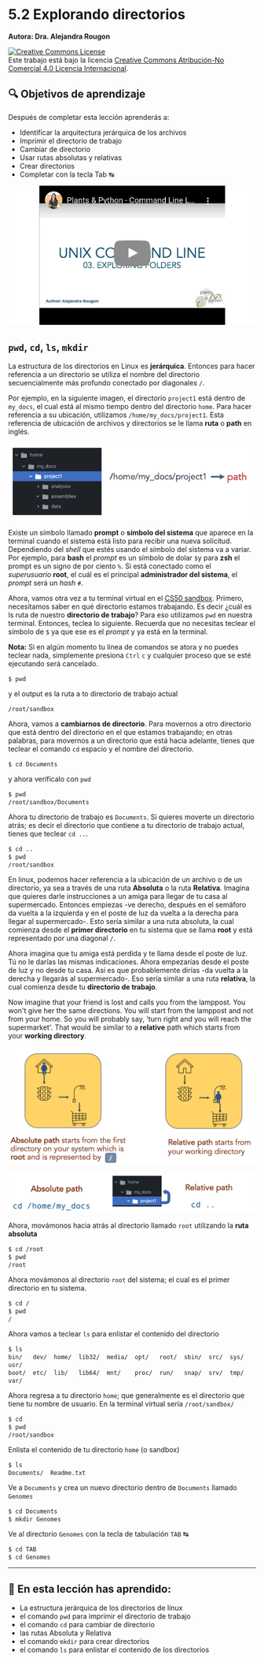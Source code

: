 # 5.2 Explorando directorios

**Autora:  Dra. Alejandra Rougon** 

<a rel="license" href="http://creativecommons.org/licenses/by-nc/4.0/"><img alt="Creative Commons License" style="border-width:0" src="https://i.creativecommons.org/l/by-nc/4.0/88x31.png" /></a><br />Este trabajo está bajo la licencia <a rel="license" href="http://creativecommons.org/licenses/by-nc/4.0/">Creative Commons Atribución-No Comercial 4.0 Licencia Internacional</a>.




## 🔍 **Objetivos de aprendizaje**

Después de completar esta lección aprenderás a:   

 * Identificar la arquitectura jerárquica de los archivos 
 * Imprimir el directorio de trabajo
 * Cambiar de directorio
 * Usar rutas absolutas y relativas
 * Crear directorios
 * Completar con la tecla Tab  ↹
 


 [![03.Exploring Folders](https://github.com/alerougon/ObjectStorage/blob/main/PP_CommandLine/MiniaturasVideos/Slide3.png?raw=true)](https://youtube.com/embed/HPDGwi95r78 "03. Exploring Folders")

## `pwd`, `cd`, `ls`, `mkdir`

La estructura de los directorios en Linux es **jerárquica**. Entonces para hacer referencia a un directorio se utiliza el nombre del directorio secuencialmente más profundo conectado por diagonales `/`.

Por ejemplo, en la siguiente imagen, el directorio `project1` está dentro de `my_docs`, el cual está al mismo tiempo dentro del directorio `home`. Para hacer referencia a su ubicación, utilizamos  `/home/my_docs/project1`. Esta referencia de ubicación de archivos y directorios se le llama **ruta** o **path** en inglés.


![](https://github.com/alerougon/ObjectStorage/blob/main/PP_CommandLine/01.01.path.png?raw=true)

Existe un símbolo llamado **prompt** o **símbolo del sistema** que aparece en la terminal cuando el sistema está listo para recibir una nueva solicitud. Dependiendo del *shell* que estés usando el símbolo del sistema va a variar. Por ejemplo, para **bash** el *prompt* es un símbolo de dolar `$`y para **zsh** el prompt es un signo de por ciento `%`. Si está conectado como el *superusuario* **root**, el cuál es el principal **administrador del sistema**, el *prompt* será un *hash* `#`.


Ahora, vamos otra vez a tu terminal virtual en el [CS50 sandbox](https://sandbox.cs50.io/). Primero, necesitamos saber en qué directorio estamos trabajando. Es decir ¿cuál es ls ruta de nuestro **directorio de trabajo**? Para eso utilizamos  `pwd` en nuestra terminal. Entonces, teclea lo siguiente. Recuerda que no necesitas teclear el símbolo de `$` ya que ese es el *prompt* y ya está en la terminal.

**Nota:** Si en algún momento tu línea de comandos se atora y no puedes teclear nada, simplemente presiona `Ctrl` `c`  y cualquier proceso que se esté ejecutando será cancelado.
 

```
$ pwd
```
y el output es la ruta a to directorio de trabajo actual

```
/root/sandbox
```

Ahora, vamos a **cambiarnos de directorio**. Para movernos a otro directorio que está dentro del directorio en el que estamos trabajando; en otras palabras, para movernos a un directorio que está hacia adelante, tienes que teclear el comando `cd` espacio y el nombre del directorio.


```
$ cd Documents
```
y ahora verifícalo con `pwd`

```
$ pwd
/root/sandbox/Documents
```

Ahora tu directorio de trabajo es `Documents`. Si quieres moverte un directorio atrás; es decir el directorio que contiene a tu directorio de trabajo actual, tienes que teclear `cd ..`.

```
$ cd ..
$ pwd
/root/sandbox
```
En linux, podemos hacer referencia a la ubicación de un archivo o de un directorio, ya sea a través de una ruta **Absoluta**  o la ruta **Relativa**. Imagina que quieres darle instrucciones a un amiga para llegar de tu casa al supermercado. Entonces empiezas -ve derecho, después en el semáforo da vuelta a la izquierda y en el poste de luz da vuelta a la derecha para llegar al supermercado-. Esto sería similar a una ruta absoluta, la cual comienza desde el **primer directorio** en tu sistema que se llama **root** y está representado por una diagonal `/`.

Ahora imagina que tu amiga está perdida y te llama desde el poste de luz. Tú no le darías las mismas indicaciones. Ahora empezarías desde el poste de luz y no desde tu casa. Así es que probablemente dirías -da vuelta a la derecha y llegarás al supermercado-. Eso sería similar a una ruta **relativa**, la cual comienza desde tu **directorio de trabajo**.


Now imagine that your friend is lost and calls you from the lamppost. You won't give her the same directions. You will start from the lamppost and not from your home. So you will probably say, 'turn right and you will reach the supermarket'. That would be similar to a **relative** path which starts from your **working directory**.

![](https://github.com/alerougon/ObjectStorage/blob/main/PP_CommandLine/01.02.AbsolutePath.png?raw=true)

![](https://github.com/alerougon/ObjectStorage/blob/main/PP_CommandLine/01.02.RelatPath.png?raw=true)

Ahora, movámonos hacia atrás al directorio llamado `root` utilizando la **ruta absoluta**

```
$ cd /root
$ pwd
/root
```
Ahora movámonos al directorio `root` del sistema; el cual es el primer directorio en tu sistema.


```
$ cd /
$ pwd
/
```
Ahora vamos a teclear `ls` para enlistar el contenido del directorio


```
$ ls
bin/   dev/  home/  lib32/  media/  opt/   root/  sbin/  src/  sys/  usr/  
boot/  etc/  lib/   lib64/  mnt/    proc/  run/   snap/  srv/  tmp/  var/
```
Ahora regresa a tu directorio `home`; que generalmente es el directorio que tiene tu nombre de usuario. En la terminal virtual sería `/root/sandbox/`

```
$ cd
$ pwd
/root/sandbox
```

Enlista el contenido de tu directorio `home` (o sandbox)

```
$ ls
Documents/  Readme.txt
```

Ve a `Documents` y crea un nuevo directorio dentro de `Documents` llamado `Genomes`


```
$ cd Documents
$ mkdir Genomes
```
Ve al directorio `Genomes` con la tecla de tabulación `TAB`  ↹


```
$ cd TAB
$ cd Genomes

```

---------
## 🔑 **En esta lección has aprendido:** 

* La estructura jerárquica de los directorios de linux 
* el comando `pwd`	 para imprimir el directorio de trabajo
* el comando `cd`	para cambiar de directorio
* las rutas Absoluta y Relativa 
* el comando `mkdir`	para crear directorios
* el comando `ls`  para enlistar el contenido de los directorios



